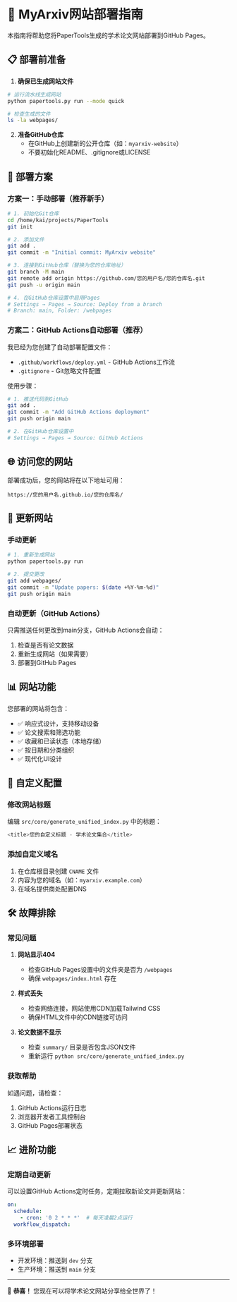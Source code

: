 # 🚀 MyArxiv网站部署指南

本指南将帮助您将PaperTools生成的学术论文网站部署到GitHub Pages。

## 📋 部署前准备

1. **确保已生成网站文件**
```bash
# 运行流水线生成网站
python papertools.py run --mode quick

# 检查生成的文件
ls -la webpages/
```

2. **准备GitHub仓库**
   - 在GitHub上创建新的公开仓库（如：`myarxiv-website`）
   - 不要初始化README、.gitignore或LICENSE

## 🎯 部署方案

### 方案一：手动部署（推荐新手）

```bash
# 1. 初始化Git仓库
cd /home/kai/projects/PaperTools
git init

# 2. 添加文件
git add .
git commit -m "Initial commit: MyArxiv website"

# 3. 连接到GitHub仓库（替换为您的仓库地址）
git branch -M main
git remote add origin https://github.com/您的用户名/您的仓库名.git
git push -u origin main

# 4. 在GitHub仓库设置中启用Pages
# Settings → Pages → Source: Deploy from a branch
# Branch: main, Folder: /webpages
```

### 方案二：GitHub Actions自动部署（推荐）

我已经为您创建了自动部署配置文件：
- `.github/workflows/deploy.yml` - GitHub Actions工作流
- `.gitignore` - Git忽略文件配置

使用步骤：
```bash
# 1. 推送代码到GitHub
git add .
git commit -m "Add GitHub Actions deployment"
git push origin main

# 2. 在GitHub仓库设置中
# Settings → Pages → Source: GitHub Actions
```

## 🌐 访问您的网站

部署成功后，您的网站将在以下地址可用：
```
https://您的用户名.github.io/您的仓库名/
```

## 🔄 更新网站

### 手动更新
```bash
# 1. 重新生成网站
python papertools.py run

# 2. 提交更改
git add webpages/
git commit -m "Update papers: $(date +%Y-%m-%d)"
git push origin main
```

### 自动更新（GitHub Actions）
只需推送任何更改到main分支，GitHub Actions会自动：
1. 检查是否有论文数据
2. 重新生成网站（如果需要）
3. 部署到GitHub Pages

## 📊 网站功能

您部署的网站将包含：
- ✅ 响应式设计，支持移动设备
- ✅ 论文搜索和筛选功能
- ✅ 收藏和已读状态（本地存储）
- ✅ 按日期和分类组织
- ✅ 现代化UI设计

## 🔧 自定义配置

### 修改网站标题
编辑 `src/core/generate_unified_index.py` 中的标题：
```python
<title>您的自定义标题 - 学术论文集合</title>
```

### 添加自定义域名
1. 在仓库根目录创建 `CNAME` 文件
2. 内容为您的域名（如：`myarxiv.example.com`）
3. 在域名提供商处配置DNS

## 🛠️ 故障排除

### 常见问题

1. **网站显示404**
   - 检查GitHub Pages设置中的文件夹是否为 `/webpages`
   - 确保 `webpages/index.html` 存在

2. **样式丢失**
   - 检查网络连接，网站使用CDN加载Tailwind CSS
   - 确保HTML文件中的CDN链接可访问

3. **论文数据不显示**
   - 检查 `summary/` 目录是否包含JSON文件
   - 重新运行 `python src/core/generate_unified_index.py`

### 获取帮助

如遇问题，请检查：
1. GitHub Actions运行日志
2. 浏览器开发者工具控制台
3. GitHub Pages部署状态

## 📈 进阶功能

### 定期自动更新
可以设置GitHub Actions定时任务，定期拉取新论文并更新网站：

```yaml
on:
  schedule:
    - cron: '0 2 * * *'  # 每天凌晨2点运行
  workflow_dispatch:
```

### 多环境部署
- 开发环境：推送到 `dev` 分支
- 生产环境：推送到 `main` 分支

---

🎉 **恭喜！** 您现在可以将学术论文网站分享给全世界了！
